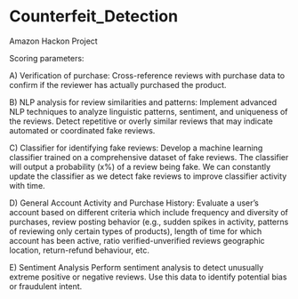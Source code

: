 # Counterfeit_Detection
Amazon Hackon Project

Scoring parameters:


A) Verification of purchase:
Cross-reference reviews with purchase data to confirm if the reviewer has actually purchased the product.


B) NLP analysis for review similarities and patterns:
Implement advanced NLP techniques to analyze linguistic patterns, sentiment, and uniqueness of the reviews. Detect repetitive or overly similar reviews that may indicate automated or coordinated fake reviews.


C) Classifier for identifying fake reviews:
Develop a machine learning classifier trained on a comprehensive dataset of fake reviews. The classifier will output a probability (x%) of a review being fake. We can constantly update the classifier as we detect fake reviews to improve classifier activity with time.


D) General Account Activity and Purchase History:
Evaluate a user’s account based on different criteria which include frequency and diversity of purchases, review posting behavior (e.g., sudden spikes in activity, patterns of reviewing only certain types of products), length of time for which account has been active, ratio verified-unverified reviews geographic location, return-refund behaviour, etc.


E) Sentiment Analysis
Perform sentiment analysis to detect unusually extreme positive or negative reviews. Use this data to identify potential bias or fraudulent intent.
